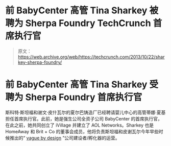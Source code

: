 # 前 BabyCenter 高管 Tina Sharkey 被聘为 Sherpa Foundry TechCrunch 首席执行官

> 原文：<https://web.archive.org/web/https://techcrunch.com/2013/10/22/sharkey-sherpa-foundry/>

# 前 BabyCenter 高管 Tina Sharkey 受聘为 Sherpa Foundry 首席执行官

斯科特·斯坦福和谢文·皮什瓦尔的夏尔巴铸造厂已经聘请婴儿中心的高管蒂娜·夏基担任首席执行官。此前，她是强生公司全资子公司 BabyCenter 的首席执行官，在此之前，她共同创立了 iVillage 并建立了 AOL Networks。Sharkey 也是 HomeAway 和 Brit + Co 的董事会成员，他将负责斯坦福和皮谢瓦尔今年早些时候推出的“ [vague by design](https://web.archive.org/web/20221207072811/https://beta.techcrunch.com/2013/02/10/sherpa/) ”公司建设者/孵化器的运营。